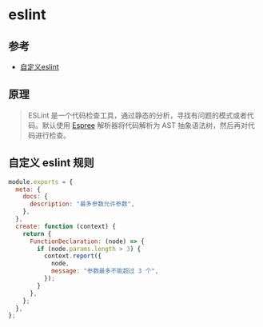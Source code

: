 # eslint

## 参考
- [自定义eslint](https://mp.weixin.qq.com/s/zDTRB9BQFbzj6SeAM7mVcA)

## 原理

> ESLint 是一个代码检查工具，通过静态的分析，寻找有问题的模式或者代码。默认使用 [Espree](https://github.com/eslint/espree) 解析器将代码解析为 AST 抽象语法树，然后再对代码进行检查。

## 自定义 eslint 规则

```js
module.exports = {
  meta: {
    docs: {
      description: "最多参数允许参数",
    },
  },
  create: function (context) {
    return {
      FunctionDeclaration: (node) => {
        if (node.params.length > 3) {
          context.report({
            node,
            message: "参数最多不能超过 3 个",
          });
        }
      },
    };
  },
};
```
